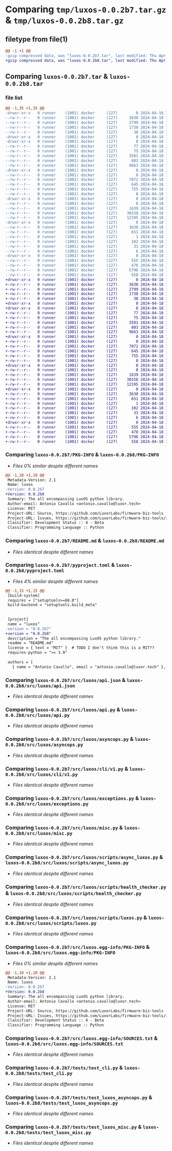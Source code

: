 # Comparing `tmp/luxos-0.0.2b7.tar.gz` & `tmp/luxos-0.0.2b8.tar.gz`

## filetype from file(1)

```diff
@@ -1 +1 @@
-gzip compressed data, was "luxos-0.0.2b7.tar", last modified: Thu Apr 18 13:06:01 2024, max compression
+gzip compressed data, was "luxos-0.0.2b8.tar", last modified: Thu Apr 18 15:03:27 2024, max compression
```

## Comparing `luxos-0.0.2b7.tar` & `luxos-0.0.2b8.tar`

### file list

```diff
@@ -1,35 +1,35 @@
-drwxr-xr-x   0 runner    (1001) docker     (127)        0 2024-04-18 13:06:01.162823 luxos-0.0.2b7/
--rw-r--r--   0 runner    (1001) docker     (127)     3630 2024-04-18 13:06:01.162823 luxos-0.0.2b7/PKG-INFO
--rw-r--r--   0 runner    (1001) docker     (127)     2799 2024-04-18 13:05:28.000000 luxos-0.0.2b7/README.md
--rw-r--r--   0 runner    (1001) docker     (127)     1738 2024-04-18 13:05:59.000000 luxos-0.0.2b7/pyproject.toml
--rw-r--r--   0 runner    (1001) docker     (127)       38 2024-04-18 13:06:01.162823 luxos-0.0.2b7/setup.cfg
-drwxr-xr-x   0 runner    (1001) docker     (127)        0 2024-04-18 13:06:01.158823 luxos-0.0.2b7/src/
-drwxr-xr-x   0 runner    (1001) docker     (127)        0 2024-04-18 13:06:01.162823 luxos-0.0.2b7/src/luxos/
--rw-r--r--   0 runner    (1001) docker     (127)       77 2024-04-18 13:05:59.000000 luxos-0.0.2b7/src/luxos/__init__.py
--rw-r--r--   0 runner    (1001) docker     (127)       75 2024-04-18 13:05:28.000000 luxos-0.0.2b7/src/luxos/__main__.py
--rw-r--r--   0 runner    (1001) docker     (127)     3501 2024-04-18 13:05:28.000000 luxos-0.0.2b7/src/luxos/api.json
--rw-r--r--   0 runner    (1001) docker     (127)      803 2024-04-18 13:05:28.000000 luxos-0.0.2b7/src/luxos/api.py
--rw-r--r--   0 runner    (1001) docker     (127)     9663 2024-04-18 13:05:28.000000 luxos-0.0.2b7/src/luxos/asyncops.py
-drwxr-xr-x   0 runner    (1001) docker     (127)        0 2024-04-18 13:06:01.162823 luxos-0.0.2b7/src/luxos/cli/
--rw-r--r--   0 runner    (1001) docker     (127)        0 2024-04-18 13:05:28.000000 luxos-0.0.2b7/src/luxos/cli/__init__.py
--rw-r--r--   0 runner    (1001) docker     (127)     7072 2024-04-18 13:05:28.000000 luxos-0.0.2b7/src/luxos/cli/v1.py
--rw-r--r--   0 runner    (1001) docker     (127)      645 2024-04-18 13:05:28.000000 luxos-0.0.2b7/src/luxos/exceptions.py
--rw-r--r--   0 runner    (1001) docker     (127)      755 2024-04-18 13:05:28.000000 luxos-0.0.2b7/src/luxos/misc.py
--rw-r--r--   0 runner    (1001) docker     (127)        0 2024-04-18 13:05:28.000000 luxos-0.0.2b7/src/luxos/py.typed
-drwxr-xr-x   0 runner    (1001) docker     (127)        0 2024-04-18 13:06:01.162823 luxos-0.0.2b7/src/luxos/scripts/
--rw-r--r--   0 runner    (1001) docker     (127)        0 2024-04-18 13:05:28.000000 luxos-0.0.2b7/src/luxos/scripts/__init__.py
--rw-r--r--   0 runner    (1001) docker     (127)     1639 2024-04-18 13:05:28.000000 luxos-0.0.2b7/src/luxos/scripts/async_luxos.py
--rw-r--r--   0 runner    (1001) docker     (127)    30158 2024-04-18 13:05:28.000000 luxos-0.0.2b7/src/luxos/scripts/health_checker.py
--rw-r--r--   0 runner    (1001) docker     (127)    12195 2024-04-18 13:05:28.000000 luxos-0.0.2b7/src/luxos/scripts/luxos.py
-drwxr-xr-x   0 runner    (1001) docker     (127)        0 2024-04-18 13:06:01.162823 luxos-0.0.2b7/src/luxos.egg-info/
--rw-r--r--   0 runner    (1001) docker     (127)     3630 2024-04-18 13:06:01.000000 luxos-0.0.2b7/src/luxos.egg-info/PKG-INFO
--rw-r--r--   0 runner    (1001) docker     (127)      651 2024-04-18 13:06:01.000000 luxos-0.0.2b7/src/luxos.egg-info/SOURCES.txt
--rw-r--r--   0 runner    (1001) docker     (127)        1 2024-04-18 13:06:01.000000 luxos-0.0.2b7/src/luxos.egg-info/dependency_links.txt
--rw-r--r--   0 runner    (1001) docker     (127)      102 2024-04-18 13:06:01.000000 luxos-0.0.2b7/src/luxos.egg-info/entry_points.txt
--rw-r--r--   0 runner    (1001) docker     (127)       33 2024-04-18 13:06:01.000000 luxos-0.0.2b7/src/luxos.egg-info/requires.txt
--rw-r--r--   0 runner    (1001) docker     (127)        6 2024-04-18 13:06:01.000000 luxos-0.0.2b7/src/luxos.egg-info/top_level.txt
-drwxr-xr-x   0 runner    (1001) docker     (127)        0 2024-04-18 13:06:01.162823 luxos-0.0.2b7/tests/
--rw-r--r--   0 runner    (1001) docker     (127)      555 2024-04-18 13:05:28.000000 luxos-0.0.2b7/tests/test_cli.py
--rw-r--r--   0 runner    (1001) docker     (127)      478 2024-04-18 13:05:28.000000 luxos-0.0.2b7/tests/test_luxos.py
--rw-r--r--   0 runner    (1001) docker     (127)     5796 2024-04-18 13:05:28.000000 luxos-0.0.2b7/tests/test_luxos_asyncops.py
--rw-r--r--   0 runner    (1001) docker     (127)      558 2024-04-18 13:05:28.000000 luxos-0.0.2b7/tests/test_luxos_misc.py
+drwxr-xr-x   0 runner    (1001) docker     (127)        0 2024-04-18 15:03:27.204679 luxos-0.0.2b8/
+-rw-r--r--   0 runner    (1001) docker     (127)     3630 2024-04-18 15:03:27.204679 luxos-0.0.2b8/PKG-INFO
+-rw-r--r--   0 runner    (1001) docker     (127)     2799 2024-04-18 15:02:56.000000 luxos-0.0.2b8/README.md
+-rw-r--r--   0 runner    (1001) docker     (127)     1738 2024-04-18 15:03:25.000000 luxos-0.0.2b8/pyproject.toml
+-rw-r--r--   0 runner    (1001) docker     (127)       38 2024-04-18 15:03:27.204679 luxos-0.0.2b8/setup.cfg
+drwxr-xr-x   0 runner    (1001) docker     (127)        0 2024-04-18 15:03:27.196678 luxos-0.0.2b8/src/
+drwxr-xr-x   0 runner    (1001) docker     (127)        0 2024-04-18 15:03:27.200679 luxos-0.0.2b8/src/luxos/
+-rw-r--r--   0 runner    (1001) docker     (127)       77 2024-04-18 15:03:25.000000 luxos-0.0.2b8/src/luxos/__init__.py
+-rw-r--r--   0 runner    (1001) docker     (127)       75 2024-04-18 15:02:56.000000 luxos-0.0.2b8/src/luxos/__main__.py
+-rw-r--r--   0 runner    (1001) docker     (127)     3501 2024-04-18 15:02:56.000000 luxos-0.0.2b8/src/luxos/api.json
+-rw-r--r--   0 runner    (1001) docker     (127)      803 2024-04-18 15:02:56.000000 luxos-0.0.2b8/src/luxos/api.py
+-rw-r--r--   0 runner    (1001) docker     (127)     9663 2024-04-18 15:02:56.000000 luxos-0.0.2b8/src/luxos/asyncops.py
+drwxr-xr-x   0 runner    (1001) docker     (127)        0 2024-04-18 15:03:27.200679 luxos-0.0.2b8/src/luxos/cli/
+-rw-r--r--   0 runner    (1001) docker     (127)        0 2024-04-18 15:02:56.000000 luxos-0.0.2b8/src/luxos/cli/__init__.py
+-rw-r--r--   0 runner    (1001) docker     (127)     7072 2024-04-18 15:02:56.000000 luxos-0.0.2b8/src/luxos/cli/v1.py
+-rw-r--r--   0 runner    (1001) docker     (127)      645 2024-04-18 15:02:56.000000 luxos-0.0.2b8/src/luxos/exceptions.py
+-rw-r--r--   0 runner    (1001) docker     (127)      755 2024-04-18 15:02:56.000000 luxos-0.0.2b8/src/luxos/misc.py
+-rw-r--r--   0 runner    (1001) docker     (127)        0 2024-04-18 15:02:56.000000 luxos-0.0.2b8/src/luxos/py.typed
+drwxr-xr-x   0 runner    (1001) docker     (127)        0 2024-04-18 15:03:27.200679 luxos-0.0.2b8/src/luxos/scripts/
+-rw-r--r--   0 runner    (1001) docker     (127)        0 2024-04-18 15:02:56.000000 luxos-0.0.2b8/src/luxos/scripts/__init__.py
+-rw-r--r--   0 runner    (1001) docker     (127)     1639 2024-04-18 15:02:56.000000 luxos-0.0.2b8/src/luxos/scripts/async_luxos.py
+-rw-r--r--   0 runner    (1001) docker     (127)    30158 2024-04-18 15:02:56.000000 luxos-0.0.2b8/src/luxos/scripts/health_checker.py
+-rw-r--r--   0 runner    (1001) docker     (127)    12195 2024-04-18 15:02:56.000000 luxos-0.0.2b8/src/luxos/scripts/luxos.py
+drwxr-xr-x   0 runner    (1001) docker     (127)        0 2024-04-18 15:03:27.204679 luxos-0.0.2b8/src/luxos.egg-info/
+-rw-r--r--   0 runner    (1001) docker     (127)     3630 2024-04-18 15:03:27.000000 luxos-0.0.2b8/src/luxos.egg-info/PKG-INFO
+-rw-r--r--   0 runner    (1001) docker     (127)      651 2024-04-18 15:03:27.000000 luxos-0.0.2b8/src/luxos.egg-info/SOURCES.txt
+-rw-r--r--   0 runner    (1001) docker     (127)        1 2024-04-18 15:03:27.000000 luxos-0.0.2b8/src/luxos.egg-info/dependency_links.txt
+-rw-r--r--   0 runner    (1001) docker     (127)      102 2024-04-18 15:03:27.000000 luxos-0.0.2b8/src/luxos.egg-info/entry_points.txt
+-rw-r--r--   0 runner    (1001) docker     (127)       33 2024-04-18 15:03:27.000000 luxos-0.0.2b8/src/luxos.egg-info/requires.txt
+-rw-r--r--   0 runner    (1001) docker     (127)        6 2024-04-18 15:03:27.000000 luxos-0.0.2b8/src/luxos.egg-info/top_level.txt
+drwxr-xr-x   0 runner    (1001) docker     (127)        0 2024-04-18 15:03:27.204679 luxos-0.0.2b8/tests/
+-rw-r--r--   0 runner    (1001) docker     (127)      555 2024-04-18 15:02:56.000000 luxos-0.0.2b8/tests/test_cli.py
+-rw-r--r--   0 runner    (1001) docker     (127)      478 2024-04-18 15:02:56.000000 luxos-0.0.2b8/tests/test_luxos.py
+-rw-r--r--   0 runner    (1001) docker     (127)     5796 2024-04-18 15:02:56.000000 luxos-0.0.2b8/tests/test_luxos_asyncops.py
+-rw-r--r--   0 runner    (1001) docker     (127)      558 2024-04-18 15:02:56.000000 luxos-0.0.2b8/tests/test_luxos_misc.py
```

### Comparing `luxos-0.0.2b7/PKG-INFO` & `luxos-0.0.2b8/PKG-INFO`

 * *Files 0% similar despite different names*

```diff
@@ -1,10 +1,10 @@
 Metadata-Version: 2.1
 Name: luxos
-Version: 0.0.2b7
+Version: 0.0.2b8
 Summary: The all encompassing LuxOS python library.
 Author-email: Antonio Cavallo <antonio.cavallo@luxor.tech>
 License: MIT
 Project-URL: Source, https://github.com/LuxorLabs/firmware-biz-tools
 Project-URL: Issues, https://github.com/LuxorLabs/firmware-biz-tools/issues
 Classifier: Development Status :: 4 - Beta
 Classifier: Programming Language :: Python
```

### Comparing `luxos-0.0.2b7/README.md` & `luxos-0.0.2b8/README.md`

 * *Files identical despite different names*

### Comparing `luxos-0.0.2b7/pyproject.toml` & `luxos-0.0.2b8/pyproject.toml`

 * *Files 4% similar despite different names*

```diff
@@ -1,15 +1,15 @@
 [build-system]
 requires = ["setuptools>=68.0"]
 build-backend = "setuptools.build_meta"
 
 
 [project]
 name = "luxos"
-version = "0.0.2b7"
+version = "0.0.2b8"
 description = "The all encompassing LuxOS python library."
 readme = "README.md"
 license = { text = "MIT" }  # TODO I don't think this is a MIT??
 requires-python = ">= 3.9"
 
 authors = [
   { name = "Antonio Cavallo", email = "antonio.cavallo@luxor.tech" },
```

### Comparing `luxos-0.0.2b7/src/luxos/api.json` & `luxos-0.0.2b8/src/luxos/api.json`

 * *Files identical despite different names*

### Comparing `luxos-0.0.2b7/src/luxos/api.py` & `luxos-0.0.2b8/src/luxos/api.py`

 * *Files identical despite different names*

### Comparing `luxos-0.0.2b7/src/luxos/asyncops.py` & `luxos-0.0.2b8/src/luxos/asyncops.py`

 * *Files identical despite different names*

### Comparing `luxos-0.0.2b7/src/luxos/cli/v1.py` & `luxos-0.0.2b8/src/luxos/cli/v1.py`

 * *Files identical despite different names*

### Comparing `luxos-0.0.2b7/src/luxos/exceptions.py` & `luxos-0.0.2b8/src/luxos/exceptions.py`

 * *Files identical despite different names*

### Comparing `luxos-0.0.2b7/src/luxos/misc.py` & `luxos-0.0.2b8/src/luxos/misc.py`

 * *Files identical despite different names*

### Comparing `luxos-0.0.2b7/src/luxos/scripts/async_luxos.py` & `luxos-0.0.2b8/src/luxos/scripts/async_luxos.py`

 * *Files identical despite different names*

### Comparing `luxos-0.0.2b7/src/luxos/scripts/health_checker.py` & `luxos-0.0.2b8/src/luxos/scripts/health_checker.py`

 * *Files identical despite different names*

### Comparing `luxos-0.0.2b7/src/luxos/scripts/luxos.py` & `luxos-0.0.2b8/src/luxos/scripts/luxos.py`

 * *Files identical despite different names*

### Comparing `luxos-0.0.2b7/src/luxos.egg-info/PKG-INFO` & `luxos-0.0.2b8/src/luxos.egg-info/PKG-INFO`

 * *Files 0% similar despite different names*

```diff
@@ -1,10 +1,10 @@
 Metadata-Version: 2.1
 Name: luxos
-Version: 0.0.2b7
+Version: 0.0.2b8
 Summary: The all encompassing LuxOS python library.
 Author-email: Antonio Cavallo <antonio.cavallo@luxor.tech>
 License: MIT
 Project-URL: Source, https://github.com/LuxorLabs/firmware-biz-tools
 Project-URL: Issues, https://github.com/LuxorLabs/firmware-biz-tools/issues
 Classifier: Development Status :: 4 - Beta
 Classifier: Programming Language :: Python
```

### Comparing `luxos-0.0.2b7/src/luxos.egg-info/SOURCES.txt` & `luxos-0.0.2b8/src/luxos.egg-info/SOURCES.txt`

 * *Files identical despite different names*

### Comparing `luxos-0.0.2b7/tests/test_cli.py` & `luxos-0.0.2b8/tests/test_cli.py`

 * *Files identical despite different names*

### Comparing `luxos-0.0.2b7/tests/test_luxos_asyncops.py` & `luxos-0.0.2b8/tests/test_luxos_asyncops.py`

 * *Files identical despite different names*

### Comparing `luxos-0.0.2b7/tests/test_luxos_misc.py` & `luxos-0.0.2b8/tests/test_luxos_misc.py`

 * *Files identical despite different names*

